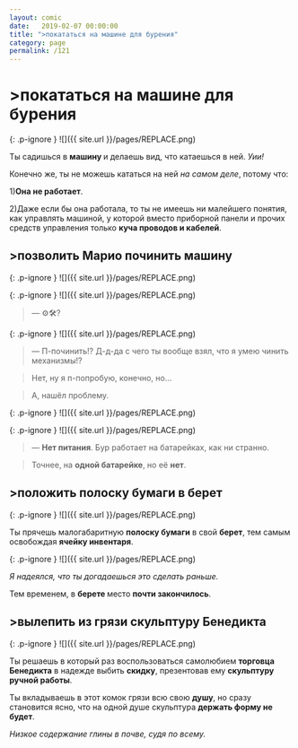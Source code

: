 ```yaml
---
layout: comic
date:   2019-02-07 00:00:00 
title: ">покататься на машине для бурения"
category: page
permalink: /121
---
```

# >покататься на машине для бурения

{: .p-ignore }
![]({{ site.url }}/pages/REPLACE.png)

Ты садишься в <strong>машину </strong>и делаешь вид, что катаешься в ней. <em>Уии!</em>

Конечно же, ты не можешь кататься на ней <em>на самом деле</em>, потому что:

1)<strong>Она не работает</strong>.

2)Даже если бы она работала, то ты не имеешь ни малейшего понятия, как управлять машиной, у которой вместо приборной панели и прочих средств управления только <strong>куча проводов и кабелей</strong>.

## >позволить Марио починить машину

{: .p-ignore }
![]({{ site.url }}/pages/REPLACE.png)

{: .p-ignore }
![]({{ site.url }}/pages/REPLACE.png)

<blockquote>— ⚙️🛠️?</blockquote>

{: .p-ignore }
![]({{ site.url }}/pages/REPLACE.png)

<blockquote>— П-починить!? Д-д-да с чего ты вообще взял, что я умею чинить механизмы!?</blockquote>

<blockquote>Нет, ну я п-попробую, конечно, но…</blockquote>

<blockquote>А, нашёл проблему.</blockquote>

{: .p-ignore }
![]({{ site.url }}/pages/REPLACE.png)

{: .p-ignore }
![]({{ site.url }}/pages/REPLACE.png)

<blockquote>— <strong>Нет питания</strong>. Бур работает на батарейках, как ни странно.</blockquote>

<blockquote>Точнее, на <strong>одной батарейке</strong>, но её <strong>нет</strong>.</blockquote>

## >положить полоску бумаги в берет

{: .p-ignore }
![]({{ site.url }}/pages/REPLACE.png)

Ты прячешь малогабаритную <strong>полоску бумаги</strong> в свой <strong>берет</strong>, тем самым освобождая <strong>ячейку инвентаря</strong>.

{: .p-ignore }
![]({{ site.url }}/pages/REPLACE.png)

<em>Я надеялся, что ты догадаешься это сделать раньше.</em>

Тем временем, в <strong>берете </strong>место <strong>почти закончилось</strong>.

## >вылепить из грязи скульптуру Бенедикта

{: .p-ignore }
![]({{ site.url }}/pages/REPLACE.png)

Ты решаешь в который раз воспользоваться самолюбием <strong>торговца Бенедикта</strong> в надежде выбить <strong>скидку</strong>, презентовав ему <strong>скульптуру ручной работы</strong>.

Ты вкладываешь в этот комок грязи всю свою <strong>душу</strong>, но сразу становится ясно, что на одной душе скульптура <strong>держать форму не будет</strong>.

<em>Низкое содержание глины в почве, судя по всему.</em>
